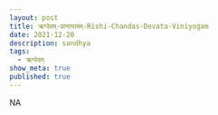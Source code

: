 ```yaml
---
layout: post
title: ऋग्वेदम्-प्राणायामम्-Rishi-Chandas-Devata-Viniyogam
date: 2021-12-20
description: sandhya
tags:
  - ऋग्वेदम्
show_meta: true
published: true
---
```



NA
